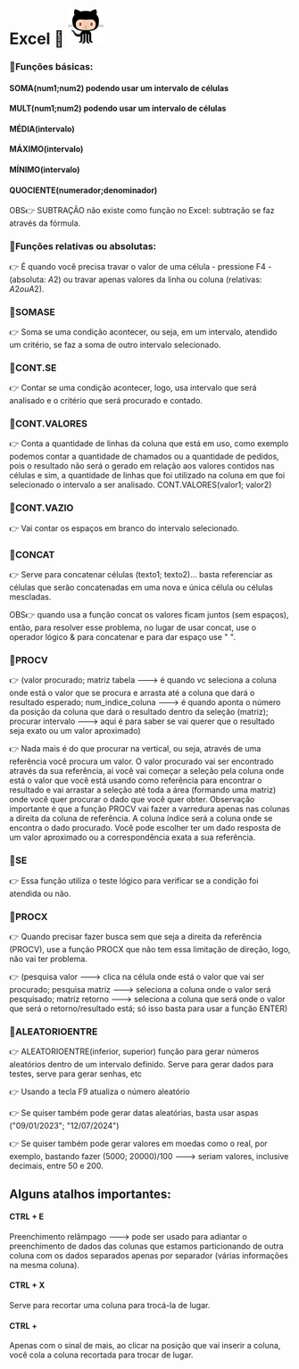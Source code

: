# Excel 📅 ![alt text](image.png)

### 📌Funções básicas:

#### SOMA(num1;num2) podendo usar um intervalo de células
#### MULT(num1;num2) podendo usar um intervalo de células
#### MÉDIA(intervalo)
#### MÁXIMO(intervalo)
#### MÍNIMO(intervalo)
#### QUOCIENTE(numerador;denominador)

OBS👉 SUBTRAÇÃO não existe como função no Excel: subtração se faz através da fórmula.

### 📌Funções relativas ou absolutas:

👉 É quando você precisa travar o valor de uma célula - pressione F4 - (absoluta: $A$2) ou travar apenas valores da linha ou coluna (relativas: $A2  ou  A$2).

### 📌SOMASE

👉 Soma se uma condição acontecer, ou seja, em um intervalo, atendido um critério, se faz a soma de outro intervalo selecionado.

### 📌CONT.SE

👉 Contar se uma condição acontecer, logo, usa intervalo que será analisado e o critério que será procurado e contado.

### 📌CONT.VALORES

👉 Conta a quantidade de linhas da coluna que está em uso, como exemplo podemos contar a quantidade de chamados ou a quantidade de pedidos, pois o resultado não será o gerado em relação aos valores contidos nas células e sim, a quantidade de linhas que foi utilizado na coluna em que foi selecionado o intervalo a ser analisado. CONT.VALORES(valor1; valor2)

### 📌CONT.VAZIO

👉 Vai contar os espaços em branco do intervalo selecionado.

### 📌CONCAT

👉 Serve para concatenar células (texto1; texto2)... basta referenciar as células que serão concatenadas em uma nova e única célula ou células mescladas.

 OBS👉 quando usa a função concat os valores ficam juntos (sem espaços), então, para resolver esse problema, no lugar de usar concat, use o operador lógico & para concatenar e para dar espaço use " ".

### 📌PROCV

👉 (valor procurado; matriz tabela ---> é quando vc seleciona a coluna onde está o valor que se procura e arrasta até a coluna que dará o resultado esperado; num_indice_coluna ---> é quando aponta o número da posição da coluna que dará o resultado dentro da seleção (matriz); procurar intervalo ---> aqui é para saber se vai querer que o resultado seja exato ou um valor aproximado)

👉 Nada mais é do que procurar na vertical, ou seja, através de uma referência você procura um valor. O valor procurado vai ser encontrado através da sua referência, aí você vai começar a seleção pela coluna onde está o valor que você está usando como referência para encontrar o resultado e vai arrastar a seleção até toda a área (formando uma matriz) onde você quer procurar o dado que você quer obter. Observação importante é que a função PROCV vai fazer a varredura apenas nas colunas a direita da coluna de referência. A coluna índice será a coluna onde se encontra o dado procurado. Você pode escolher ter um dado resposta de um valor aproximado ou a correspondência exata a sua referência.

### 📌SE

👉 Essa função utiliza o teste lógico para verificar se a condição foi atendida ou não. 

### 📌PROCX

👉 Quando precisar fazer busca sem que seja a direita da referência (PROCV), use a função PROCX que não tem essa limitação de direção, logo, não vai ter problema. 

👉 (pesquisa valor ---> clica na célula onde está o valor que vai ser procurado; pesquisa matriz ---> seleciona a coluna onde o valor será pesquisado; matriz retorno ---> seleciona a coluna que será onde o valor que será o retorno/resultado está; só isso basta para usar a função ENTER)

### 📌ALEATORIOENTRE

👉 ALEATORIOENTRE(inferior, superior) função para gerar números aleatórios dentro de um intervalo definido. Serve para gerar dados para testes, serve para gerar senhas, etc

👉 Usando a tecla F9 atualiza o número aleatório

👉 Se quiser também pode gerar datas aleatórias, basta usar aspas ("09/01/2023"; "12/07/2024")

👉 Se quiser também pode gerar valores em moedas como o real, por exemplo, bastando fazer (5000; 20000)/100 ---> seriam valores, inclusive decimais, entre 50 e 200.

## Alguns atalhos importantes:

#### CTRL + E
Preenchimento relâmpago ---> pode ser usado para adiantar o preenchimento de dados das colunas que estamos particionando de outra coluna com os dados separados apenas por separador (várias informações na mesma coluna).

#### CTRL + X
Serve para recortar uma coluna para trocá-la de lugar.

#### CTRL +
Apenas com o sinal de mais, ao clicar na posição que vai inserir a coluna, você cola a coluna recortada para trocar de lugar.

